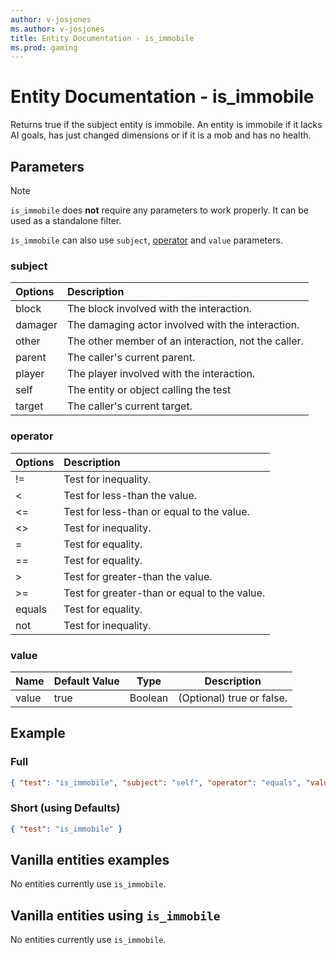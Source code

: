 ```yaml
---
author: v-josjones
ms.author: v-josjones
title: Entity Documentation - is_immobile
ms.prod: gaming
---
```


# Entity Documentation - is_immobile

Returns true if the subject entity is immobile. An entity is immobile if it lacks AI goals, has just changed dimensions or if it is a mob and has no health.

## Parameters

> [!Note]
> `is_immobile` does **not** require any parameters to work properly. It can be used as a standalone filter.
>
> `is_immobile` can also use `subject`, [operator](../Definitions/NestedTables/operator.md) and `value` parameters.

### subject

| Options| Description |
|:-----------|:-----------|
| block| The block involved with the interaction. |
| damager| The damaging actor involved with the interaction. |
| other| The other member of an interaction, not the caller. |
| parent| The caller's current parent. |
| player| The player involved with the interaction. |
| self| The entity or object calling the test |
| target| The caller's current target. |

### operator

| Options| Description |
|:-----------|:-----------|
| !=| Test for inequality. |
| <| Test for less-than the value. |
| <=| Test for less-than or equal to the value. |
| <>| Test for inequality. |
| =| Test for equality. |
| ==| Test for equality. |
| >| Test for greater-than the value. |
| >=| Test for greater-than or equal to the value. |
| equals| Test for equality. |
| not| Test for inequality. |

### value

|Name |Default Value  |Type  |Description  |
|---------|---------|---------|---------|
|value |true |Boolean |(Optional) true or false. |

## Example

### Full

```json
{ "test": "is_immobile", "subject": "self", "operator": "equals", "value": "true" }
```

### Short (using Defaults)

```json
{ "test": "is_immobile" }
```

## Vanilla entities examples

No entities currently use `is_immobile`.

## Vanilla entities using `is_immobile`

No entities currently use `is_immobile`.
